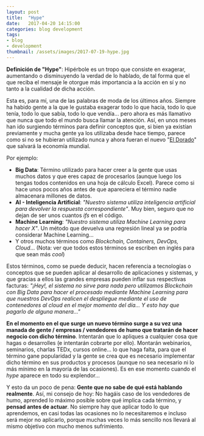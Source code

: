 ```yaml
---
layout: post
title:  "Hype"
date:   2017-04-20 14:15:00
categories: blog development
tags:
- blog
- development
thumbnail: /assets/images/2017-07-19-hype.jpg
---
```


**Definición de "Hype"**: Hipérbole es un tropo que consiste en exagerar, aumentando o disminuyendo la verdad de lo hablado, de tal forma que el que reciba el mensaje le otorgue más importancia a la acción en sí y no tanto a la cualidad de dicha acción.

Esta es, para mí, una de las palabras de moda de los últimos años. Siempre ha habido gente a la que le gustaba exagerar todo lo que hacía, todo lo que tenía, todo lo que sabía, todo lo que vendía... pero ahora es más llamativo que nunca que todo el mundo busca llamar la atención. Así, en unos meses han ido surgiendo términos para definir conceptos que, si bien ya existían previamente y mucha gente ya los utilizaba desde hace tiempo, parece como si no se hubieran utilizado nunca y ahora fueran el nuevo "[El Dorado](https://es.wikipedia.org/wiki/El_Dorado)" que salvará la economía mundial. 

Por ejemplo:

* **Big Data**: Término utilizado para hacer creer a la gente que usas muchos datos y que eres capaz de procesarlos (aunque luego los tengas todos contenidos en una hoja de cálculo Excel). Parece como si hace unos pocos años antes de que apareciera el término nadie almacenara millones de datos.
* **AI - Inteligencia Artificial**: _"Nuestro sistema utiliza inteligencia artificial para devolver la respuesta correspondiente"_. Muy bien, seguro que no dejan de ser unos cuantos _ifs_ en el código.
* **Machine Learning**: _"Nuestro sistema utiliza Machine Learning para hacer X"_. Un método que devuelva una regresión lineal ya se podría considerar Machine Learning...
* Y otros muchos términos como _Blockchain, Containers, DevOps, Cloud_... (Nota: ver que todos estos términos se escriben en inglés para que sean más _cool_)

Estos términos, como se puede deducir, hacen referencia a tecnologías o conceptos que se pueden aplicar al desarrollo de aplicaciones y sistemas, y que gracias a ellos las grandes empresas pueden inflar sus respectivas facturas: _"¡Hey!, el sistema no sirve para nada pero utilizamos Blockchain con Big Data para hacer el procesado mediante Machine Learning para que nuestros DevOps realicen el despliegue mediante el uso de contenedores al cloud en el mejor momento del día... Y esto hay que pagarlo de alguna manera..."_

**En el momento en el que surge un nuevo término surge a su vez una manada de gente / empresas / vendedores de humo que tratarán de hacer negocio con dicho término**. Intentarán que lo apliques a cualquier cosa que hagas o desarrolles (e intentarán cobrarte por ello). Montarán webinarios, seminarios, charlas TEDx, cursos online... lo que haga falta, para que el término gane popularidad y la gente se crea que es necesario implementar dicho término en sus productos y procesos (aunque no sea necesario ni lo más mínimo en la mayoría de las ocasiones). Es en ese momento cuando el _hype_ aparece en todo su explendor...

Y esto da un poco de pena: **Gente que no sabe de qué está hablando realmente**. Así, mi consejo de hoy: No hagáis caso de los vendedores de humo, aprended lo máximo posible sobre qué implica cada término, y **pensad antes de actuar**. No siempre hay que aplicar todo lo que aprendemos, en casi todas las ocasiones no lo necesitaremos e incluso será mejor no aplicarlo, porque muchas veces lo más sencillo nos llevará al mismo objetivo con mucho menos sufrimiento.

